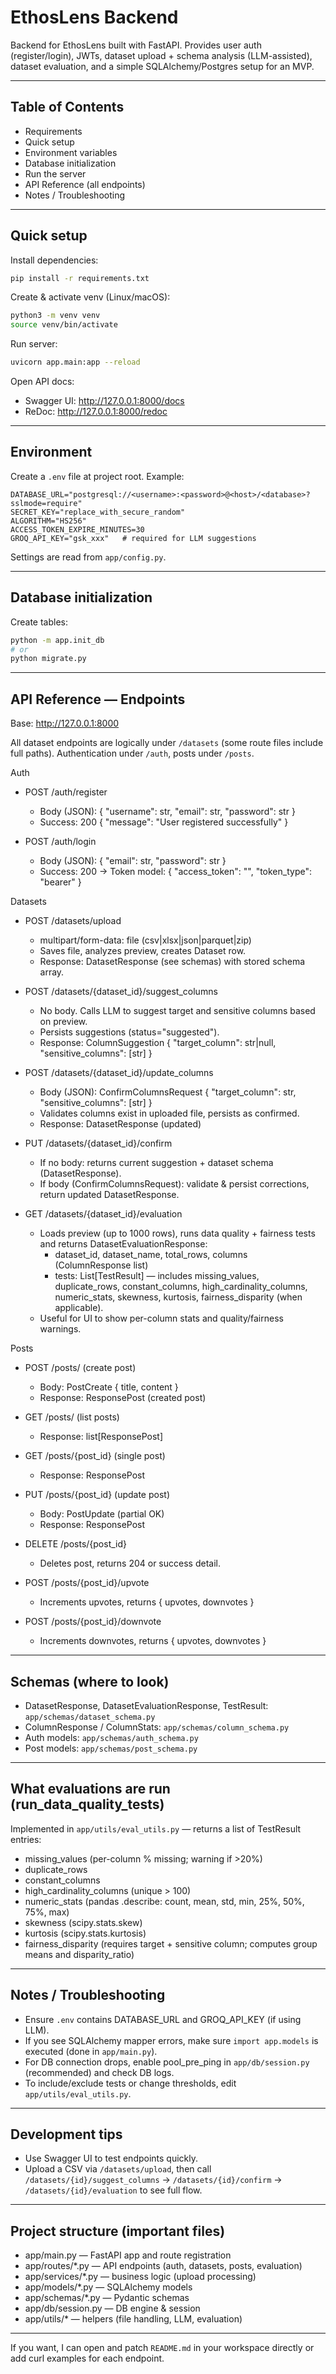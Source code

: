 # EthosLens Backend

Backend for EthosLens built with FastAPI. Provides user auth (register/login), JWTs, dataset upload + schema analysis (LLM-assisted), dataset evaluation, and a simple SQLAlchemy/Postgres setup for an MVP.

---

## Table of Contents
- Requirements
- Quick setup
- Environment variables
- Database initialization
- Run the server
- API Reference (all endpoints)
- Notes / Troubleshooting

---

## Quick setup

Install dependencies:
```bash
pip install -r requirements.txt
```

Create & activate venv (Linux/macOS):
```bash
python3 -m venv venv
source venv/bin/activate
```

Run server:
```bash
uvicorn app.main:app --reload
```

Open API docs:
- Swagger UI: http://127.0.0.1:8000/docs
- ReDoc: http://127.0.0.1:8000/redoc

---

## Environment

Create a `.env` file at project root. Example:
```env
DATABASE_URL="postgresql://<username>:<password>@<host>/<database>?sslmode=require"
SECRET_KEY="replace_with_secure_random"
ALGORITHM="HS256"
ACCESS_TOKEN_EXPIRE_MINUTES=30
GROQ_API_KEY="gsk_xxx"   # required for LLM suggestions
```

Settings are read from `app/config.py`.

---

## Database initialization

Create tables:
```bash
python -m app.init_db
# or
python migrate.py
```

---

## API Reference — Endpoints

Base: http://127.0.0.1:8000

All dataset endpoints are logically under `/datasets` (some route files include full paths). Authentication under `/auth`, posts under `/posts`.

Auth
- POST /auth/register  
  - Body (JSON): { "username": str, "email": str, "password": str }  
  - Success: 200 { "message": "User registered successfully" }

- POST /auth/login  
  - Body (JSON): { "email": str, "password": str }  
  - Success: 200 -> Token model: { "access_token": "<jwt>", "token_type": "bearer" }

Datasets
- POST /datasets/upload  
  - multipart/form-data: file (csv|xlsx|json|parquet|zip)  
  - Saves file, analyzes preview, creates Dataset row.  
  - Response: DatasetResponse (see schemas) with stored schema array.

- POST /datasets/{dataset_id}/suggest_columns  
  - No body. Calls LLM to suggest target and sensitive columns based on preview.  
  - Persists suggestions (status="suggested").  
  - Response: ColumnSuggestion { "target_column": str|null, "sensitive_columns": [str] }

- POST /datasets/{dataset_id}/update_columns  
  - Body (JSON): ConfirmColumnsRequest { "target_column": str, "sensitive_columns": [str] }  
  - Validates columns exist in uploaded file, persists as confirmed.  
  - Response: DatasetResponse (updated)

- PUT /datasets/{dataset_id}/confirm  
  - If no body: returns current suggestion + dataset schema (DatasetResponse).  
  - If body (ConfirmColumnsRequest): validate & persist corrections, return updated DatasetResponse.

- GET /datasets/{dataset_id}/evaluation  
  - Loads preview (up to 1000 rows), runs data quality + fairness tests and returns DatasetEvaluationResponse:  
    - dataset_id, dataset_name, total_rows, columns (ColumnResponse list)  
    - tests: List[TestResult] — includes missing_values, duplicate_rows, constant_columns, high_cardinality_columns, numeric_stats, skewness, kurtosis, fairness_disparity (when applicable).
  - Useful for UI to show per-column stats and quality/fairness warnings.

Posts
- POST /posts/  (create post)  
  - Body: PostCreate { title, content }  
  - Response: ResponsePost (created post)

- GET /posts/  (list posts)  
  - Response: list[ResponsePost]

- GET /posts/{post_id}  (single post)  
  - Response: ResponsePost

- PUT /posts/{post_id}  (update post)  
  - Body: PostUpdate (partial OK)  
  - Response: ResponsePost

- DELETE /posts/{post_id}  
  - Deletes post, returns 204 or success detail.

- POST /posts/{post_id}/upvote  
  - Increments upvotes, returns { upvotes, downvotes }

- POST /posts/{post_id}/downvote  
  - Increments downvotes, returns { upvotes, downvotes }

---

## Schemas (where to look)
- DatasetResponse, DatasetEvaluationResponse, TestResult: `app/schemas/dataset_schema.py`
- ColumnResponse / ColumnStats: `app/schemas/column_schema.py`
- Auth models: `app/schemas/auth_schema.py`
- Post models: `app/schemas/post_schema.py`

---

## What evaluations are run (run_data_quality_tests)
Implemented in `app/utils/eval_utils.py` — returns a list of TestResult entries:
- missing_values (per-column % missing; warning if >20%)
- duplicate_rows
- constant_columns
- high_cardinality_columns (unique > 100)
- numeric_stats (pandas .describe: count, mean, std, min, 25%, 50%, 75%, max)
- skewness (scipy.stats.skew)
- kurtosis (scipy.stats.kurtosis)
- fairness_disparity (requires target + sensitive column; computes group means and disparity_ratio)

---

## Notes / Troubleshooting
- Ensure `.env` contains DATABASE_URL and GROQ_API_KEY (if using LLM).  
- If you see SQLAlchemy mapper errors, make sure `import app.models` is executed (done in `app/main.py`).  
- For DB connection drops, enable pool_pre_ping in `app/db/session.py` (recommended) and check DB logs.  
- To include/exclude tests or change thresholds, edit `app/utils/eval_utils.py`.

---

## Development tips
- Use Swagger UI to test endpoints quickly.  
- Upload a CSV via `/datasets/upload`, then call `/datasets/{id}/suggest_columns` -> `/datasets/{id}/confirm` -> `/datasets/{id}/evaluation` to see full flow.

---

## Project structure (important files)
- app/main.py — FastAPI app and route registration  
- app/routes/*.py — API endpoints (auth, datasets, posts, evaluation)  
- app/services/*.py — business logic (upload processing)  
- app/models/*.py — SQLAlchemy models  
- app/schemas/*.py — Pydantic schemas  
- app/db/session.py — DB engine & session  
- app/utils/* — helpers (file handling, LLM, evaluation)

---

If you want, I can open and patch `README.md` in your workspace directly or add curl examples for each endpoint.
